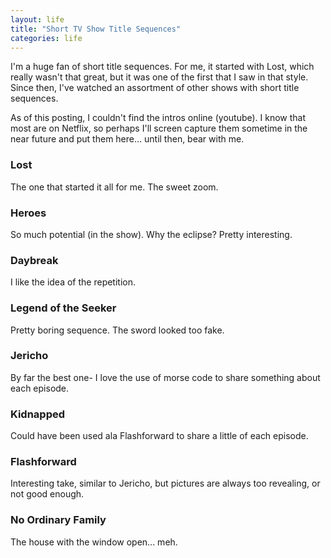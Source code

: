 ```yaml
---
layout: life
title: "Short TV Show Title Sequences"
categories: life
---
```

I'm a huge fan of short title sequences. For me, it started with Lost, which really wasn't that great, but it was one of the first that I saw in that style. Since then, I've watched an assortment of other shows with short title sequences.

As of this posting, I couldn't find the intros online (youtube). I know that most are on Netflix, so perhaps I'll screen capture them sometime in the near future and put them here... until then, bear with me.

### Lost

The one that started it all for me. The sweet zoom.

### Heroes

So much potential (in the show). Why the eclipse? Pretty interesting.

### Daybreak

I like the idea of the repetition.

### Legend of the Seeker

Pretty boring sequence. The sword looked too fake.

### Jericho

By far the best one- I love the use of morse code to share something about each episode.

### Kidnapped

Could have been used ala Flashforward to share a little of each episode.

### Flashforward

Interesting take, similar to Jericho, but pictures are always too revealing, or not good enough.

### No Ordinary Family

The house with the window open... meh.
